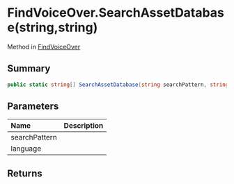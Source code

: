 # FindVoiceOver.SearchAssetDatabase(string,string)

Method in [FindVoiceOver](/api/csharp/yarn.unity.findvoiceover.md)

## Summary



```csharp
public static string[] SearchAssetDatabase(string searchPattern, string language)
```

## Parameters

|Name|Description|
|:---|:---|
|searchPattern||
|language||

## Returns



